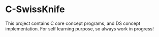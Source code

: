 # C-SwissKnife
This project contains C core concept programs, and DS concept implementation. For self learning purpose, so always work in progress!

